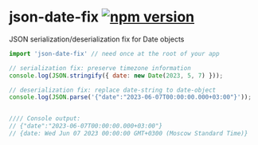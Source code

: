 # json-date-fix [![npm version](https://badge.fury.io/js/json-date-fix.svg)](https://www.npmjs.com/package/json-date-fix)
JSON serialization/deserialization fix for Date objects

```js
import 'json-date-fix' // need once at the root of your app

// serialization fix: preserve timezone information
console.log(JSON.stringify({ date: new Date(2023, 5, 7) }));

// deserialization fix: replace date-string to date-object
console.log(JSON.parse('{"date":"2023-06-07T00:00:00.000+03:00"}'));


//// Console output:
// {"date":"2023-06-07T00:00:00.000+03:00"}
// {date: Wed Jun 07 2023 00:00:00 GMT+0300 (Moscow Standard Time)}
```
